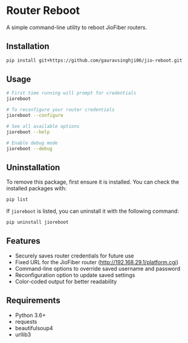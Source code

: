 # Router Reboot

A simple command-line utility to reboot JioFiber routers.

## Installation

```bash
pip install git+https://github.com/gauravsinghji06/jio-reboot.git
```

## Usage

```bash
# First time running will prompt for credentials
jioreboot

# To reconfigure your router credentials
jioreboot --configure

# See all available options
jioreboot --help

# Enable debug mode
jioreboot --debug
```

## Uninstallation

To remove this package, first ensure it is installed. You can check the installed packages with:

```bash
pip list
```

If `jioreboot` is listed, you can uninstall it with the following command:

```bash
pip uninstall jioreboot
```

## Features

- Securely saves router credentials for future use
- Fixed URL for the JioFiber router (http://192.168.29.1/platform.cgi)
- Command-line options to override saved username and password
- Reconfiguration option to update saved settings
- Color-coded output for better readability

## Requirements

- Python 3.6+
- requests
- beautifulsoup4
- urllib3

